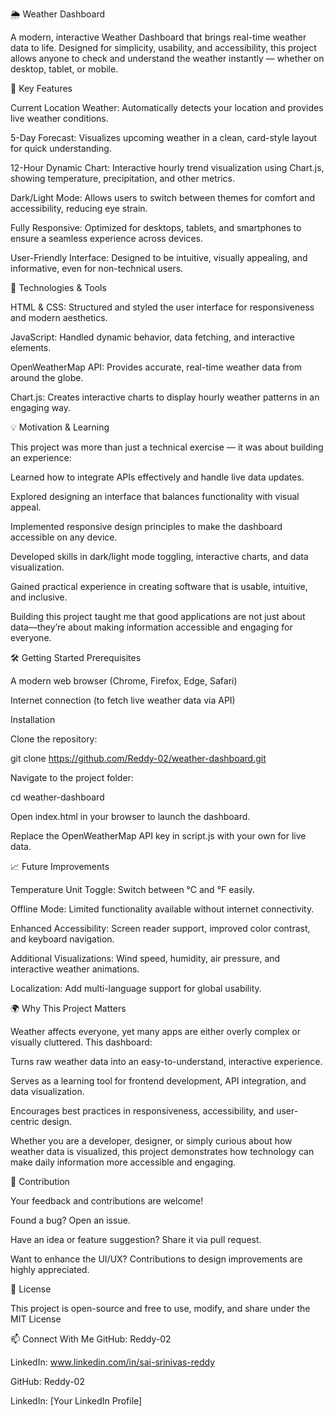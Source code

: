 🌦 Weather Dashboard

A modern, interactive Weather Dashboard that brings real-time weather data to life. Designed for simplicity, usability, and accessibility, this project allows anyone to check and understand the weather instantly — whether on desktop, tablet, or mobile.

🌟 Key Features

Current Location Weather: Automatically detects your location and provides live weather conditions.

5-Day Forecast: Visualizes upcoming weather in a clean, card-style layout for quick understanding.

12-Hour Dynamic Chart: Interactive hourly trend visualization using Chart.js, showing temperature, precipitation, and other metrics.

Dark/Light Mode: Allows users to switch between themes for comfort and accessibility, reducing eye strain.

Fully Responsive: Optimized for desktops, tablets, and smartphones to ensure a seamless experience across devices.

User-Friendly Interface: Designed to be intuitive, visually appealing, and informative, even for non-technical users.

🔧 Technologies & Tools

HTML & CSS: Structured and styled the user interface for responsiveness and modern aesthetics.

JavaScript: Handled dynamic behavior, data fetching, and interactive elements.

OpenWeatherMap API: Provides accurate, real-time weather data from around the globe.

Chart.js: Creates interactive charts to display hourly weather patterns in an engaging way.

💡 Motivation & Learning

This project was more than just a technical exercise — it was about building an experience:

Learned how to integrate APIs effectively and handle live data updates.

Explored designing an interface that balances functionality with visual appeal.

Implemented responsive design principles to make the dashboard accessible on any device.

Developed skills in dark/light mode toggling, interactive charts, and data visualization.

Gained practical experience in creating software that is usable, intuitive, and inclusive.

Building this project taught me that good applications are not just about data—they’re about making information accessible and engaging for everyone.

🛠 Getting Started
Prerequisites

A modern web browser (Chrome, Firefox, Edge, Safari)

Internet connection (to fetch live weather data via API)

Installation

Clone the repository:

git clone https://github.com/Reddy-02/weather-dashboard.git


Navigate to the project folder:

cd weather-dashboard


Open index.html in your browser to launch the dashboard.

Replace the OpenWeatherMap API key in script.js with your own for live data.

📈 Future Improvements

Temperature Unit Toggle: Switch between °C and °F easily.

Offline Mode: Limited functionality available without internet connectivity.

Enhanced Accessibility: Screen reader support, improved color contrast, and keyboard navigation.

Additional Visualizations: Wind speed, humidity, air pressure, and interactive weather animations.

Localization: Add multi-language support for global usability.

🌍 Why This Project Matters

Weather affects everyone, yet many apps are either overly complex or visually cluttered. This dashboard:

Turns raw weather data into an easy-to-understand, interactive experience.

Serves as a learning tool for frontend development, API integration, and data visualization.

Encourages best practices in responsiveness, accessibility, and user-centric design.

Whether you are a developer, designer, or simply curious about how weather data is visualized, this project demonstrates how technology can make daily information more accessible and engaging.

🤝 Contribution

Your feedback and contributions are welcome!

Found a bug? Open an issue.

Have an idea or feature suggestion? Share it via pull request.

Want to enhance the UI/UX? Contributions to design improvements are highly appreciated.

📌 License

This project is open-source and free to use, modify, and share under the MIT License

📫 Connect With Me
GitHub: Reddy-02

LinkedIn: www.linkedin.com/in/sai-srinivas-reddy


GitHub: Reddy-02

LinkedIn: [Your LinkedIn Profile]
